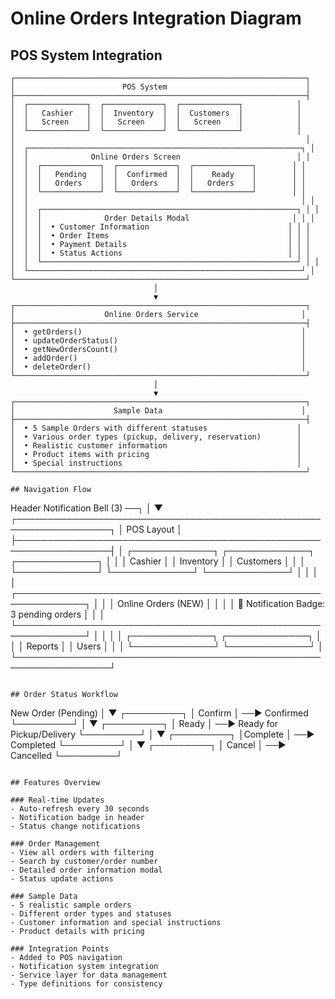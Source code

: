 # Online Orders Integration Diagram

## POS System Integration

```
┌─────────────────────────────────────────────────────────────────┐
│                        POS System                               │
├─────────────────────────────────────────────────────────────────┤
│  ┌─────────────┐  ┌─────────────┐  ┌─────────────┐            │
│  │   Cashier   │  │  Inventory  │  │  Customers  │            │
│  │   Screen    │  │   Screen    │  │   Screen    │            │
│  └─────────────┘  └─────────────┘  └─────────────┘            │
│                                                                 │
│  ┌─────────────────────────────────────────────────────────────┐ │
│  │              Online Orders Screen                          │ │
│  │  ┌─────────────┐  ┌─────────────┐  ┌─────────────┐        │ │
│  │  │   Pending   │  │  Confirmed  │  │    Ready    │        │ │
│  │  │   Orders    │  │   Orders    │  │   Orders    │        │ │
│  │  └─────────────┘  └─────────────┘  └─────────────┘        │ │
│  │                                                             │ │
│  │  ┌─────────────────────────────────────────────────────────┐ │ │
│  │  │              Order Details Modal                       │ │ │
│  │  │  • Customer Information                               │ │ │
│  │  │  • Order Items                                        │ │ │
│  │  │  • Payment Details                                    │ │ │
│  │  │  • Status Actions                                     │ │ │
│  │  └─────────────────────────────────────────────────────────┘ │ │
│  └─────────────────────────────────────────────────────────────┘ │
└─────────────────────────────────────────────────────────────────┘
                                │
                                ▼
┌─────────────────────────────────────────────────────────────────┐
│                    Online Orders Service                       │
├─────────────────────────────────────────────────────────────────┤
│  • getOrders()                                                 │
│  • updateOrderStatus()                                         │
│  • getNewOrdersCount()                                         │
│  • addOrder()                                                  │
│  • deleteOrder()                                               │
└─────────────────────────────────────────────────────────────────┘
                                │
                                ▼
┌─────────────────────────────────────────────────────────────────┐
│                      Sample Data                               │
├─────────────────────────────────────────────────────────────────┤
│  • 5 Sample Orders with different statuses                    │
│  • Various order types (pickup, delivery, reservation)        │
│  • Realistic customer information                             │
│  • Product items with pricing                                 │
│  • Special instructions                                       │
└─────────────────────────────────────────────────────────────────┘

## Navigation Flow

```
Header Notification Bell (3) ──┐
                                │
                                ▼
┌─────────────────────────────────────────────────────────────────┐
│                    POS Layout                                  │
├─────────────────────────────────────────────────────────────────┤
│  ┌─────────────┐  ┌─────────────┐  ┌─────────────┐            │
│  │   Cashier   │  │  Inventory  │  │  Customers  │            │
│  └─────────────┘  └─────────────┘  └─────────────┘            │
│                                                                 │
│  ┌─────────────────────────────────────────────────────────────┐ │
│  │              Online Orders (NEW)                           │ │
│  │  🔔 Notification Badge: 3 pending orders                  │ │
│  └─────────────────────────────────────────────────────────────┘ │
│                                                                 │
│  ┌─────────────┐  ┌─────────────┐                            │
│  │   Reports   │  │    Users    │                            │
│  └─────────────┘  └─────────────┘                            │
└─────────────────────────────────────────────────────────────────┘
```

## Order Status Workflow

```
New Order (Pending)
        │
        ▼
   ┌─────────┐
   │ Confirm │ ──► Confirmed
   └─────────┘
        │
        ▼
   ┌─────────┐
   │  Ready  │ ──► Ready for Pickup/Delivery
   └─────────┘
        │
        ▼
   ┌─────────┐
   │Complete │ ──► Completed
   └─────────┘
        │
        ▼
   ┌─────────┐
   │ Cancel  │ ──► Cancelled
   └─────────┘
```

## Features Overview

### Real-time Updates
- Auto-refresh every 30 seconds
- Notification badge in header
- Status change notifications

### Order Management
- View all orders with filtering
- Search by customer/order number
- Detailed order information modal
- Status update actions

### Sample Data
- 5 realistic sample orders
- Different order types and statuses
- Customer information and special instructions
- Product details with pricing

### Integration Points
- Added to POS navigation
- Notification system integration
- Service layer for data management
- Type definitions for consistency













